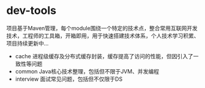# dev-tools
项目基于Maven管理，每个module围绕一个特定的技术点，整合常用互联网开发技术，工程师的工具箱，开箱即用，用于快速搭建技术体系，个人技术学习积累、项目持续更新中...

- cache
    进程级缓存及分布式缓存封装，缓存提高了访问的性能，但因引入了一致性等问题
- common
    Java核心技术整理，包括但不限于JVM、并发编程
- interview
    面试常见问题，包括但不仅限于DS